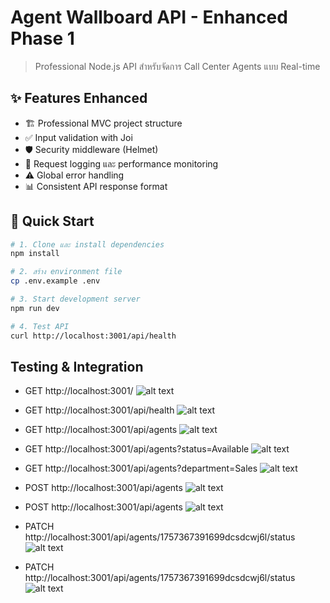 # Agent Wallboard API - Enhanced Phase 1

> Professional Node.js API สำหรับจัดการ Call Center Agents แบบ Real-time

## ✨ Features Enhanced
- 🏗️ Professional MVC project structure  
- ✅ Input validation with Joi
- 🛡️ Security middleware (Helmet)
- 📝 Request logging และ performance monitoring
- ⚠️ Global error handling
- 📊 Consistent API response format

## 🚀 Quick Start

```bash
# 1. Clone และ install dependencies
npm install

# 2. สร้าง environment file
cp .env.example .env

# 3. Start development server
npm run dev

# 4. Test API
curl http://localhost:3001/api/health

```
## Testing & Integration
- GET http://localhost:3001/
![alt text](/agent-wallboard-api/img/api.png)

- GET http://localhost:3001/api/health
![alt text](/agent-wallboard-api/api-health.png)

- GET http://localhost:3001/api/agents
![alt text](/agent-wallboard-api/img/api-agents.png)

- GET http://localhost:3001/api/agents?status=Available
![alt text](/agent-wallboard-api/img/api-agents1.png)

- GET http://localhost:3001/api/agents?department=Sales
![alt text](/agent-wallboard-api/img/api-agents2.png)

- POST http://localhost:3001/api/agents
![alt text](/agent-wallboard-api/img/post-api-agents.png)

- POST http://localhost:3001/api/agents
![alt text](/agent-wallboard-api/img/post-api-agents1.png)

- PATCH http://localhost:3001/api/agents/1757367391699dcsdcwj6l/status
![alt text](/agent-wallboard-api/img/patch-api-agents.png)

- PATCH http://localhost:3001/api/agents/1757367391699dcsdcwj6l/status
![alt text](/agent-wallboard-api/img/patch-api-agents1.png)